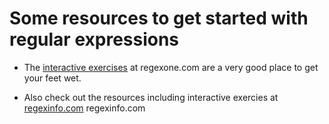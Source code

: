 # Some resources to get started with regular expressions

- The [interactive exercises](https://regexone.com) at regexone.com are a very good place to get your feet wet.

- Also check out the resources including interactive exercies at [regexinfo.com](http://www.regular-expressions.info/tutorial.html) regexinfo.com 

